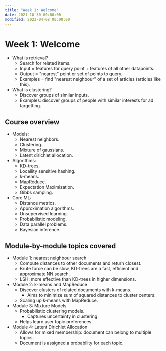```yaml
---
title: "Week 1: Welcome"
date: 2021-10-30 00:00:00
modified: 2023-04-08 00:00:00
---
```


# Week 1: Welcome

* What is retrieval?
  * Search for related items.
  * Input = features for query point + features of all other datapoints.
  * Output = "nearest" point or set of points to query.
  * Examples = find "nearest neighbour" of a set of articles (articles like this).
* What is clustering?
  * Discover groups of similar inputs.
  * Examples: discover groups of people with similar interests for ad targetting.

## Course overview

* Models:
  * Nearest neighbors.
  * Clustering.
  * Mixture of gaussians.
  * Latent dirichlet allocation.
* Algorithms:
  * KD-trees.
  * Locaility sensitive hashing.
  * k-means.
  * MapReduce.
  * Expectation Maximization.
  * Gibbs sampling.
* Core ML:
  * Distance metrics.
  * Approximation algorithms.
  * Unsupervised learning.
  * Probabilistic modeling.
  * Data parallel problems.
  * Bayesian inference.

## Module-by-module topics covered

* Module 1: nearest neighbour search
  * Compute distances to other documents and return closest.
  * Brute force can be slow, KD-trees are a fast, efficient and approximate NN search.
  * LSH: more effective than KD-trees in higher dimensions.
* Module 2: k-means and MapReduce
  * Discover clusters of related documents with k-means.
    * Aims to minimize sum of squared distances to cluster centers.
  * Scaling up k-means with MapReduce.
* Module 3: Mixture Models
  * Probabilistic clustering models.
    * Captures uncertainty in clustering.
  * Helps learn user topic preferences.
* Module 4: Latent Dirichlet Allocation
  * Allows for mixed membership: document can belong to multiple topics.
  * Document is assigned a probability for each topic.
